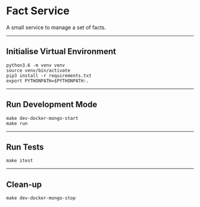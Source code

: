 # Fact Service

A small service to manage a set of facts.

---

## Initialise Virtual Environment

```
python3.6 -m venv venv
source venv/bin/activate
pip3 install -r requirements.txt
export PYTHONPATH=$PYTHONPATH:.
```

---

## Run Development Mode

```
make dev-docker-mongo-start
make run
```

---

## Run Tests

```
make itest
```

---

## Clean-up

```
make dev-docker-mongo-stop
```